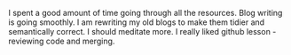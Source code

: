 I spent a good amount of time going through all the resources. Blog writing is going smoothly. I am rewriting my old blogs to make them tidier and semantically correct.  I should meditate more. I really liked github lesson - reviewing code and merging.
